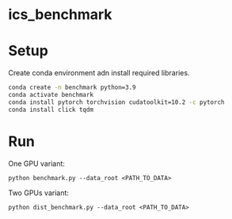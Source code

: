 # ics_benchmark


# Setup 

Create conda environment adn install required libraries.

```sh
conda create -n benchmark python=3.9
conda activate benchmark
conda install pytorch torchvision cudatoolkit=10.2 -c pytorch 
conda install click tqdm
```

# Run

One GPU variant: 
```
python benchmark.py --data_root <PATH_TO_DATA> 
```

Two GPUs variant:
```
python dist_benchmark.py --data_root <PATH_TO_DATA>
```

